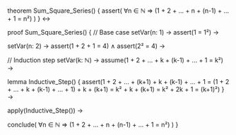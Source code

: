 theorem Sum_Square_Series() {
  assert(
    ∀n ∈ ℕ ⇒ (1 + 2 + ... + n + (n-1) + ... + 1 = n²)
  )
} ↔

proof Sum_Square_Series() {
  // Base case
  setVar(n: 1) →
  assert(1 = 1²) →
  
  setVar(n: 2) →
  assert(1 + 2 + 1 = 4) ∧
  assert(2² = 4) →

  // Induction step
  setVar(k: ℕ) →
  assume(1 + 2 + ... + k + (k-1) + ... + 1 = k²) →
  
  lemma Inductive_Step() {
    assert(1 + 2 + ... + (k+1) + k + (k-1) + ... + 1
    = (1 + 2 + ... + k + (k-1) + ... + 1) + k + (k+1)
    = k² + k + (k+1)
    = k² + 2k + 1
    = (k+1)²)
  } →
  
  apply(Inductive_Step()) →
  
  conclude(
    ∀n ∈ ℕ ⇒ (1 + 2 + ... + n + (n-1) + ... + 1 = n²)
  )
}